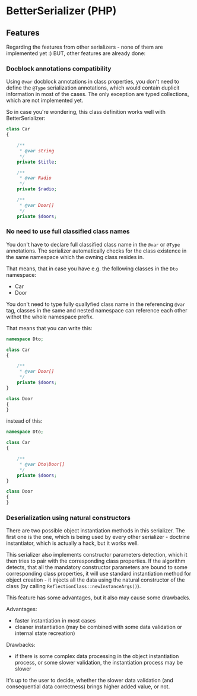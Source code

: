 # BetterSerializer (PHP)

## Features

Regarding the features from other serializers - none of them are implemented yet :) 
BUT, other features are already done:

### Docblock annotations compatibility

Using `@var` docblock annotations in class properties, you don't need to define the `@Type` serialization annotations, 
which would contain duplicit information in most of the cases. The only exception are typed collections, which 
are not implemented yet.

So in case you're wondering, this class definition works well with BetterSerializer:

```php
class Car
{

    /**
     * @var string
     */
    private $title;

    /**
     * @var Radio
     */
    private $radio;

    /**
     * @var Door[]
     */
    private $doors;
```

### No need to use full classified class names

You don't have to declare full classified class name in the `@var` or `@Type` annotations. 
The serializer automatically checks for the class existence in the same namespace 
which the owning class resides in.

That means, that in case you have e.g. the following classes in the `Dto` namespace:
- Car
- Door

You don't need to type fully quallyfied class name in the referencing `@var` tag, classes
in the same and nested namespace can reference each other withot the whole namespace prefix.

That means that you can write this:

```php
namespace Dto;

class Car
{

    /**
     * @var Door[]
     */
    private $doors;
}

class Door
{
}
```

instead of this:

```php
namespace Dto;

class Car
{

    /**
     * @var Dto\Door[]
     */
    private $doors;
}

class Door
{
}
```

### Deserialization using natural constructors

There are two possible object instantiation methods in this serializer. The first one is the one, 
which is being used by every other serializer - doctrine instantiator, which is actually a hack, but it works well.

This serializer also implements constructor parameters detection, which it then tries to pair with the corresponding
class properties. If the algorithm detects, that all the mandatory constructor parameters are bound to some
corresponding class properties, it will use standard instantiation method for object creation - it injects all the data
using the natural constructor of the class (by calling `ReflectionClass::newInstanceArgs()`).

This feature has some advantages, but it also may cause some drawbacks.

Advantages:
- faster instantiation in most cases
- cleaner instantiation (may be combined with some data validation or internal state recreation)

Drawbacks:
- if there is some complex data processing in the object instantiation process, or some slower validation,
  the instantiation process may be slower  

It's up to the user to decide, whether the slower data validation (and consequential data correctness)
brings higher added value, or not. 
